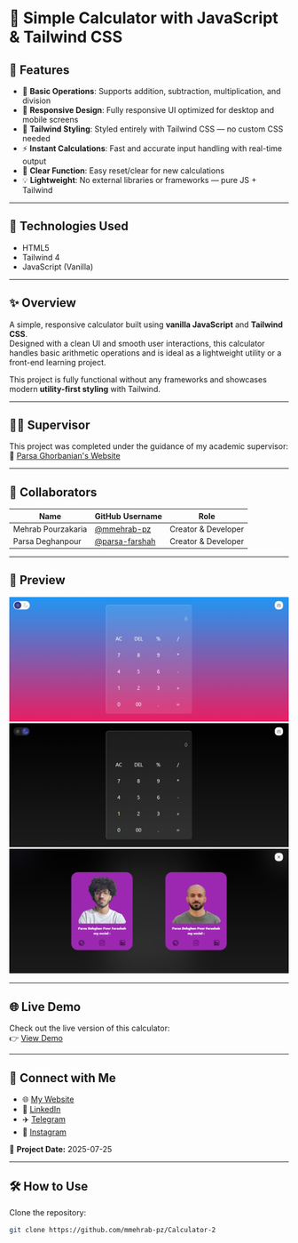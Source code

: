 # 🧮 Simple Calculator with JavaScript & Tailwind CSS

## 📱 Features
- 🔢 **Basic Operations**: Supports addition, subtraction, multiplication, and division  
- 🧮 **Responsive Design**: Fully responsive UI optimized for desktop and mobile screens  
- 🎨 **Tailwind Styling**: Styled entirely with Tailwind CSS — no custom CSS needed  
- ⚡ **Instant Calculations**: Fast and accurate input handling with real-time output  
- 🧼 **Clear Function**: Easy reset/clear for new calculations  
- 💡 **Lightweight**: No external libraries or frameworks — pure JS + Tailwind  

---

## 🚀 Technologies Used
- HTML5  
- Tailwind 4  
- JavaScript (Vanilla)  

---

## ✨ Overview
A simple, responsive calculator built using **vanilla JavaScript** and **Tailwind CSS**.  
Designed with a clean UI and smooth user interactions, this calculator handles basic arithmetic operations and is ideal as a lightweight utility or a front-end learning project.  

This project is fully functional without any frameworks and showcases modern **utility-first styling** with Tailwind.  

---

## 👨‍🏫 Supervisor
This project was completed under the guidance of my academic supervisor:  
🔗 [Parsa Ghorbanian's Website](#)  

---

## 👥 Collaborators
| Name                | GitHub Username     | Role                |
|---------------------|--------------------|---------------------|
| Mehrab Pourzakaria  | [@mmehrab-pz](https://github.com/mmehrab-pz) | Creator & Developer |
| Parsa Deghanpour    | [@parsa-farshah](https://github.com/parsa-farshah) | Creator & Developer |

---

## 📸 Preview
![Calculator Preview](img/light-mode.png) 
![Calculator Preview](img/dark-mode.png) 
![Calculator Preview](img/team.png) 

---

## 🌐 Live Demo
Check out the live version of this calculator:  
👉 [View Demo](https://parsa-farshah.github.io/calculate/)  

---

## 🔗 Connect with Me
- 🌐 [My Website](#)  
- 💼 [LinkedIn](#)  
- ✈️ [Telegram](#)  
- 📸 [Instagram](#)  

📅 **Project Date:** 2025-07-25  

---

## 🛠️ How to Use
Clone the repository:
```bash
git clone https://github.com/mmehrab-pz/Calculator-2
